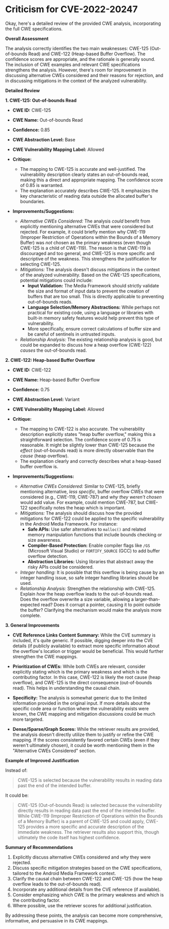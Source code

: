 # Criticism for CVE-2022-20247

Okay, here's a detailed review of the provided CWE analysis, incorporating the full CWE specifications.

**Overall Assessment**

The analysis correctly identifies the two main weaknesses: CWE-125 (Out-of-bounds Read) and CWE-122 (Heap-based Buffer Overflow). The confidence scores are appropriate, and the rationale is generally sound. The inclusion of CWE examples and relevant CWE specifications strengthens the analysis. However, there's room for improvement in discussing alternative CWEs considered and their reasons for rejection, and in discussing mitigations in the context of the analyzed vulnerability.

**Detailed Review**

**1. CWE-125: Out-of-bounds Read**

*   **CWE ID:** CWE-125
*   **CWE Name:** Out-of-bounds Read
*   **Confidence:** 0.85
*   **CWE Abstraction Level:** Base
*   **CWE Vulnerability Mapping Label:** Allowed

*   **Critique:**
    *   The mapping to CWE-125 is accurate and well-justified. The vulnerability description clearly states an out-of-bounds read, making this a direct and appropriate mapping. The confidence score of 0.85 is warranted.
    *   The explanation accurately describes CWE-125. It emphasizes the key characteristic of reading data outside the allocated buffer's boundaries.

*   **Improvements/Suggestions:**
    *   *Alternative CWEs Considered:* The analysis *could* benefit from explicitly mentioning alternative CWEs that were considered but rejected.  For example, it could briefly mention why CWE-119 (Improper Restriction of Operations within the Bounds of a Memory Buffer) was *not* chosen as the primary weakness (even though CWE-125 is a child of CWE-119). The reason is that CWE-119 is discouraged and too general, and CWE-125 is more specific and descriptive of the weakness.  This strengthens the justification for selecting CWE-125.
    *   *Mitigations:*  The analysis doesn't discuss mitigations in the context of the analyzed vulnerability. Based on the CWE-125 specifications, potential mitigations could include:
        *   **Input Validation:**  The Media Framework should strictly validate the size and format of input data to prevent the creation of buffers that are too small.  This is directly applicable to preventing out-of-bounds reads.
        *   **Language Selection/Memory Abstractions:**  While perhaps not practical for existing code, using a language or libraries with built-in memory safety features would help prevent this type of vulnerability.
        *   More specifically, ensure correct calculations of buffer size and be careful of sentinels in untrusted inputs.
    *   *Relationship Analysis:* The existing relationship analysis is good, but could be expanded to discuss how a heap overflow (CWE-122) *causes* the out-of-bounds read.

**2. CWE-122: Heap-based Buffer Overflow**

*   **CWE ID:** CWE-122
*   **CWE Name:** Heap-based Buffer Overflow
*   **Confidence:** 0.75
*   **CWE Abstraction Level:** Variant
*   **CWE Vulnerability Mapping Label:** Allowed

*   **Critique:**
    *   The mapping to CWE-122 is also accurate. The vulnerability description explicitly states "heap buffer overflow," making this a straightforward selection. The confidence score of 0.75 is reasonable. It might be slightly lower than CWE-125 because the *effect* (out-of-bounds read) is more directly observable than the *cause* (heap overflow).
    *   The explanation clearly and correctly describes what a heap-based buffer overflow is.

*   **Improvements/Suggestions:**
    *   *Alternative CWEs Considered:* Similar to CWE-125, briefly mentioning alternative, *less specific*, buffer overflow CWEs that were considered (e.g., CWE-119, CWE-787) and *why they weren't chosen* would add value. For example, could mention CWE-787, but CWE-122 specifically notes the heap which is important.
    *   *Mitigations:* The analysis should discuss how the provided mitigations for CWE-122 could be applied to the specific vulnerability in the Android Media Framework.  For instance:
        *   **Safe APIs:** Use safer alternatives to `malloc()` and related memory manipulation functions that include bounds checking or size awareness.
        *   **Compiler-Based Protection:**  Enable compiler flags like `/GS` (Microsoft Visual Studio) or `FORTIFY_SOURCE` (GCC) to add buffer overflow detection.
        *   **Abstraction Libraries:** Using libraries that abstract away the risky APIs could be considered.
    *    *Integer handling:* It is possible that this overflow is being cause by an integer handling issue, so safe integer handling libraries should be used.
    *   *Relationship Analysis:* Strengthen the relationship with CWE-125.  Explain *how* the heap overflow leads to the out-of-bounds read. Does the overflow overwrite a size variable, allowing a larger-than-expected read? Does it corrupt a pointer, causing it to point outside the buffer? Clarifying the mechanism would make the analysis more complete.

**3. General Improvements**

*   **CVE Reference Links Content Summary:**  While the CVE summary is included, it's quite generic. If possible, digging deeper into the CVE details (if publicly available) to extract more specific information about the overflow's location or trigger would be beneficial. This would further strengthen the CWE mappings.

*   **Prioritization of CWEs:** While both CWEs are relevant, consider explicitly stating which is the primary weakness and which is the contributing factor. In this case, CWE-122 is likely the root cause (heap overflow), and CWE-125 is the direct consequence (out-of-bounds read).  This helps in understanding the causal chain.

*   **Specificity:** The analysis is somewhat generic due to the limited information provided in the original input. If more details about the specific code area or function where the vulnerability exists were known, the CWE mapping and mitigation discussions could be much more targeted.

*   **Dense/Sparse/Graph Scores:** While the retriever results are provided, the analysis doesn't directly utilize them to justify or refine the CWE mapping.  If the scores consistently favored certain CWEs (even if they weren't ultimately chosen), it could be worth mentioning them in the "Alternative CWEs Considered" section.

**Example of Improved Justification**

Instead of:

>CWE-125 is selected because the vulnerability results in reading data past the end of the intended buffer.

It could be:

>CWE-125 (Out-of-bounds Read) is selected because the vulnerability directly results in reading data past the end of the intended buffer. While CWE-119 (Improper Restriction of Operations within the Bounds of a Memory Buffer) is a parent of CWE-125 and could apply, CWE-125 provides a more specific and accurate description of the immediate weakness. The retriever results also support this, though ultimately the code itself has highest confidence.

**Summary of Recommendations**

1.  Explicitly discuss alternative CWEs considered and *why* they were rejected.
2.  Discuss specific mitigation strategies based on the CWE specifications, tailored to the Android Media Framework context.
3.  Clarify the causal chain between CWE-122 and CWE-125 (how the heap overflow leads to the out-of-bounds read).
4.  Incorporate any additional details from the CVE reference (if available).
5.  Consider emphasizing which CWE is the primary weakness and which is the contributing factor.
6.  Where possible, use the retriever scores for additional justification.

By addressing these points, the analysis can become more comprehensive, informative, and persuasive in its CWE mappings.